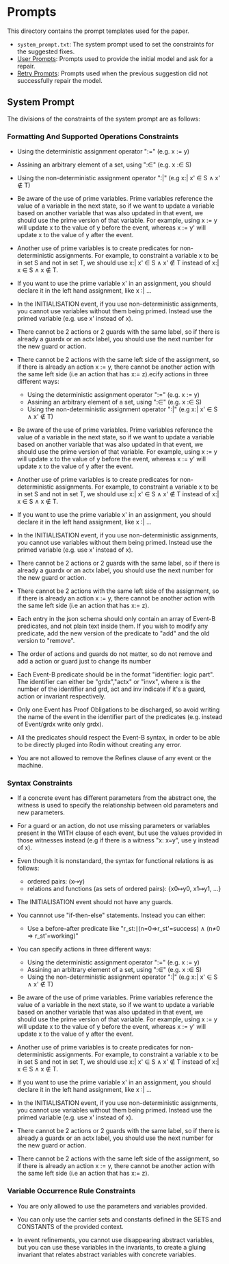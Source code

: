 # Prompts

This directory contains the prompt templates used for the paper.

- `system_prompt.txt`: The system prompt used to set the constraints for the suggested fixes.
- [User Prompts](./User%20Prompts/README.md): Prompts used to provide the initial model and ask for a repair.
- [Retry Prompts](./Retry%20Prompts/README.md): Prompts used when the previous suggestion did not successfully repair the model.

## System Prompt

The divisions of the constraints of the system prompt are as follows:

### Formatting And Supported Operations Constraints

- Using the deterministic assignment operator ":=" (e.g. x := y)
- Assining an arbitrary element of a set, using ":∈" (e.g. x :∈ S)
- Using the non-deterministic assignment operator ":|" (e.g x:| x' ∈ S ∧ x' ∉ T)

- Be aware of the use of prime variables. Prime variables reference the value of a variable in the next state, so if we want to update a variable based on another variable 
that was also updated in that event, we should use the prime version of that variable. For example, using x := y will update x to the value of y before the event, 
whereas x := y' will update x to the value of y after the event.

- Another use of prime variables is to create predicates for non-deterministic assignments. For example, to constraint a variable x to be in set S and not in set T, we should use x:| x' ∈ S ∧ x' ∉ T instead of x:| x ∈ S ∧ x ∉ T.

- If you want to use the prime variable x' in an assignment, you should declare it in the left hand assignment, like x :| ...

- In the INITIALISATION event, if you use non-deterministic assignments, you cannot use variables without them being primed. Instead use the primed variable (e.g. use x' instead of x).

- There cannot be 2 actions or 2 guards with the same label, so if there is already a guardx or an actx label, you should use the next number for the new guard or action.

- There cannot be 2 actions with the same left side of the assignment, so if there is already an action x := y, there cannot be another action with the same left side (i.e an action that has x:= z).ecify actions in three different ways:
    - Using the deterministic assignment operator ":=" (e.g. x := y)
    - Assining an arbitrary element of a set, using ":∈" (e.g. x :∈ S)
    - Using the non-deterministic assignment operator ":|" (e.g x:| x' ∈ S ∧ x' ∉ T)

- Be aware of the use of prime variables. Prime variables reference the value of a variable in the next state, so if we want to update a variable based on another variable 
that was also updated in that event, we should use the prime version of that variable. For example, using x := y will update x to the value of y before the event, 
whereas x := y' will update x to the value of y after the event.

- Another use of prime variables is to create predicates for non-deterministic assignments. For example, to constraint a variable x to be in set S and not in set T, we should use x:| x' ∈ S ∧ x' ∉ T instead of x:| x ∈ S ∧ x ∉ T.

- If you want to use the prime variable x' in an assignment, you should declare it in the left hand assignment, like x :| ...

- In the INITIALISATION event, if you use non-deterministic assignments, you cannot use variables without them being primed. Instead use the primed variable (e.g. use x' instead of x).

- There cannot be 2 actions or 2 guards with the same label, so if there is already a guardx or an actx label, you should use the next number for the new guard or action.

- There cannot be 2 actions with the same left side of the assignment, so if there is already an action x := y, there cannot be another action with the same left side (i.e an action that has x:= z).

- Each entry in the json schema should only contain an array of Event-B predicates, and not plain text inside them. 
If you wish to modify any predicate, add the new version of the predicate to  "add" and the old version to "remove".

- The order of actions and guards do not matter, so do not remove and add a action or guard just to change its number

- Each Event-B predicate should be in the format "identifier: logic part". The identifier can either be "grdx","actx" or "invx", 
where x is the number of the identifier and grd, act and inv indicate if it's a guard, action or invariant respectively.

- Only one Event has Proof Obligations to be discharged, so avoid writing the name of the event in the identifier part of the predicates (e.g. instead of Event/grdx write only grdx).

- All the predicates should respect the Event-B syntax, in order to be able to be directly pluged into Rodin without creating any error.

- You are not allowed to remove the Refines clause of any event or the machine.

### Syntax Constraints


- If a concrete event has different parameters from the abstract one, the witness is used to specify the relationship between old parameters and new parameters.

- For a guard or an action, do not use missing parameters or variables present in the WITH clause of each event, but use the values provided in those witnesses instead (e.g if there is a witness "x: x=y", use y instead of x).

- Even though it is nonstandard, the syntax for functional relations is as follows:
    - ordered pairs: (x↦y)
    - relations and functions (as sets of ordered pairs): {x0↦y0, x1↦y1, ...}

- The INITIALISATION event should not have any guards.

- You cannnot use "if-then-else" statements. Instead you can either:
    - Use a before-after predicate like "r_st:∣(n=0⇒r_st'=success) ∧ (n≠0 ⇒ r_st'=working)"

- You can specify actions in three different ways:
    - Using the deterministic assignment operator ":=" (e.g. x := y)
    - Assining an arbitrary element of a set, using ":∈" (e.g. x :∈ S)
    - Using the non-deterministic assignment operator ":|" (e.g x:| x' ∈ S ∧ x' ∉ T)

- Be aware of the use of prime variables. Prime variables reference the value of a variable in the next state, so if we want to update a variable based on another variable 
that was also updated in that event, we should use the prime version of that variable. For example, using x := y will update x to the value of y before the event, 
whereas x := y' will update x to the value of y after the event.

- Another use of prime variables is to create predicates for non-deterministic assignments. For example, to constraint a variable x to be in set S and not in set T, we should use x:| x' ∈ S ∧ x' ∉ T instead of x:| x ∈ S ∧ x ∉ T.

- If you want to use the prime variable x' in an assignment, you should declare it in the left hand assignment, like x :| ...

- In the INITIALISATION event, if you use non-deterministic assignments, you cannot use variables without them being primed. Instead use the primed variable (e.g. use x' instead of x).

- There cannot be 2 actions or 2 guards with the same label, so if there is already a guardx or an actx label, you should use the next number for the new guard or action.

- There cannot be 2 actions with the same left side of the assignment, so if there is already an action x := y, there cannot be another action with the same left side (i.e an action that has x:= z).

### Variable Occurrence Rule Constraints

- You are only allowed to use the parameters and variables provided.

- You can only use the carrier sets and constants defined in the SETS and CONSTANTS of the provided context.

- In event refinements, you cannot use disappearing abstract variables, but you can use these variables in the invariants, to create a gluing invariant that relates abstract variables with concrete variables.